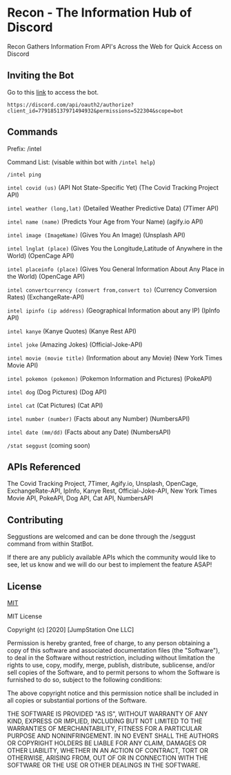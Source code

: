 # Recon - The Information Hub of Discord

Recon Gathers Information From API's Across the Web for Quick Access on Discord

## Inviting the Bot

Go to this [link](https://discord.com/api/oauth2/authorize?client_id=779185137971494932&permissions=522304&scope=bot) to access the bot.

```
https://discord.com/api/oauth2/authorize?client_id=779185137971494932&permissions=522304&scope=bot
```

## Commands

Prefix: /intel

Command List: (visable within bot with  `/intel help`)

`/intel ping`

`intel covid (us)` (API Not State-Specific Yet) (The Covid Tracking Project API)

`intel weather (long,lat)` (Detailed Weather Predictive Data) (7Timer API)

`intel name (name)` (Predicts Your Age from Your Name) (agify.io API)

`intel image (ImageName)` (Gives You An Image) (Unsplash API)

`intel lnglat (place)` (Gives You the Longitude,Latitude of Anywhere in the World) (OpenCage API)

`intel placeinfo (place)` (Gives You General Information About Any Place in the World) (OpenCage API)

`intel convertcurrency (convert from,convert to)` (Currency Conversion Rates) (ExchangeRate-API)

`intel ipinfo (ip address)` (Geographical Information about any IP) (IpInfo API)

`intel kanye` (Kanye Quotes) (Kanye Rest API)

`intel joke` (Amazing Jokes) (Official-Joke-API)

`intel movie (movie title)` (Information about any Movie) (New York Times Movie API)

`intel pokemon (pokemon)` (Pokemon Information and Pictures) (PokeAPI)

`intel dog` (Dog Pictures) (Dog API)

`intel cat` (Cat Pictures) (Cat API)

`intel number (number)` (Facts about any Number) (NumbersAPI)

`intel date (mm/dd)` (Facts about any Date) (NumbersAPI)

`/stat seggust` (coming soon)


## APIs Referenced
The Covid Tracking Project, 7Timer, Agify.io, Unsplash, OpenCage, ExchangeRate-API, IpInfo, Kanye Rest, Official-Joke-API, New York Times Movie API, PokeAPI, Dog API, Cat API, NumbersAPI

## Contributing
Seggustions are welcomed and can be done through the /seggust command from within StatBot.

If there are any publicly available APIs which the community would like to see, let us know and we will do our best to implement the feature ASAP!

## License
[MIT](https://choosealicense.com/licenses/mit/)

MIT License

Copyright (c) [2020] [JumpStation One LLC]

Permission is hereby granted, free of charge, to any person obtaining a copy
of this software and associated documentation files (the "Software"), to deal
in the Software without restriction, including without limitation the rights
to use, copy, modify, merge, publish, distribute, sublicense, and/or sell
copies of the Software, and to permit persons to whom the Software is
furnished to do so, subject to the following conditions:

The above copyright notice and this permission notice shall be included in all
copies or substantial portions of the Software.

THE SOFTWARE IS PROVIDED "AS IS", WITHOUT WARRANTY OF ANY KIND, EXPRESS OR
IMPLIED, INCLUDING BUT NOT LIMITED TO THE WARRANTIES OF MERCHANTABILITY,
FITNESS FOR A PARTICULAR PURPOSE AND NONINFRINGEMENT. IN NO EVENT SHALL THE
AUTHORS OR COPYRIGHT HOLDERS BE LIABLE FOR ANY CLAIM, DAMAGES OR OTHER
LIABILITY, WHETHER IN AN ACTION OF CONTRACT, TORT OR OTHERWISE, ARISING FROM,
OUT OF OR IN CONNECTION WITH THE SOFTWARE OR THE USE OR OTHER DEALINGS IN THE
SOFTWARE.
